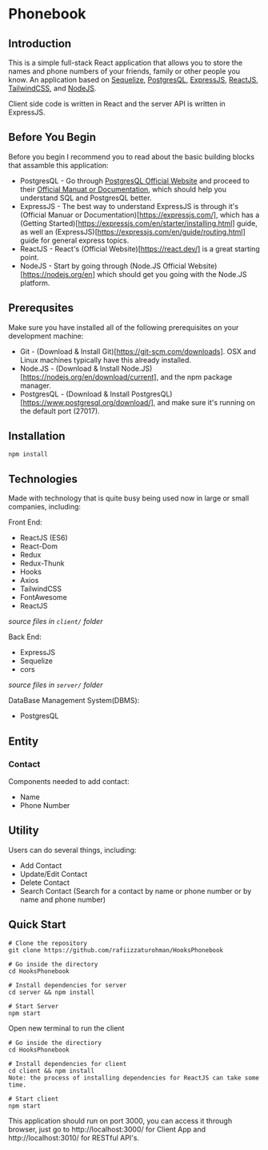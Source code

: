 # Phonebook

<h2>Introduction</h2>

This is a simple full-stack React application that allows you to store the names and phone numbers of your friends, family or other people you know. An application based on [Sequelize](https://sequelize.org/), [PostgresQL](https://www.postgresql.org/), [ExpressJS](https://expressjs.com/), [ReactJS](https://react.dev/), [TailwindCSS](https://tailwindcss.com/), and [NodeJS](https://nodejs.org/en).

Client side code is written in React and the server API is written in ExpressJS.

<h2>Before You Begin</h2>

Before you begin I recommend you to read about the basic building blocks that assamble this application:
* PostgresQL - Go through [PostgresQL Official Website](https://www.postgresql.org/) and proceed to their [Official Manuat or Documentation](https://www.postgresql.org/docs/), which should help you understand SQL and PostgresQL better.
* ExpressJS - The best way to understand ExpressJS is through it's (Official Manuar or Documentation)[https://expressjs.com/], which has a (Getting Started)[https://expressjs.com/en/starter/installing.html] guide, as well an (ExpressJS)[https://expressjs.com/en/guide/routing.html] guide for general express topics.
* ReactJS - React's (Official Website)[https://react.dev/] is a great starting point.
* NodeJS - Start by going through (Node.JS Official Website)[https://nodejs.org/en] which should get you going with the Node.JS platform.

<h2>Prerequsites</h2>

Make sure you have installed all of the following prerequisites on your development machine:
* Git - (Download & Install Git)[https://git-scm.com/downloads]. OSX and Linux machines typically have this already installed.
* Node.JS - (Download & Install Node.JS)[https://nodejs.org/en/download/current], and the npm package manager.
* PostgresQL - (Download & Install PostgresQL)[https://www.postgresql.org/download/], and make sure it's running on the default port  (27017).

<h2>Installation</h2>

```npm install```

<h2>Technologies</h2>
Made with technology that is quite busy being used now in large or small companies, including:

Front End:
* ReactJS (ES6)
* React-Dom
* Redux
* Redux-Thunk
* Hooks
* Axios
* TailwindCSS
* FontAwesome
* ReactJS
  
_source files in ```client/``` folder_

Back End: 
* ExpressJS
* Sequelize
* cors
  
_source files in ```server/``` folder_

DataBase Management System(DBMS):
* PostgresQL

<h2>Entity</h2>

<h3>Contact</h3>

Components needed to add contact:
* Name
* Phone Number

<h2>Utility</h2>

Users can do several things, including:
* Add Contact
* Update/Edit Contact
* Delete Contact
* Search Contact (Search for a contact by name or phone number or by name and phone number)

<h2>Quick Start</h2>

```
# Clone the repository
git clone https://github.com/rafiizzaturohman/HooksPhonebook

# Go inside the directory
cd HooksPhonebook

# Install dependencies for server
cd server && npm install

# Start Server
npm start
```

Open new terminal to run the client

```
# Go inside the directiory
cd HooksPhonebook

# Install dependencies for client
cd client && npm install
Note: the process of installing dependencies for ReactJS can take some time.

# Start client
npm start
```

This application should run on port 3000, you can access it through browser, just go to http://localhost:3000/ for Client App and http://localhost:3010/ for RESTful API's.
